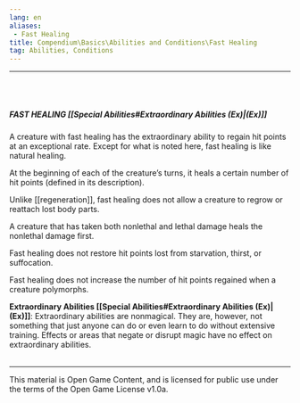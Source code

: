 ```yaml
---
lang: en
aliases:
 - Fast Healing
title: Compendium\Basics\Abilities and Conditions\Fast Healing
tag: Abilities, Conditions
---
```


---
<br><br>

##### FAST HEALING [[Special Abilities#Extraordinary Abilities (Ex)|(Ex)]]

A creature with fast healing has the extraordinary ability to regain hit points at an exceptional rate. Except for what is noted here, fast healing is like natural healing.

At the beginning of each of the creature’s turns, it heals a certain number of hit points (defined in its description).

Unlike [[regeneration]], fast healing does not allow a creature to regrow or reattach lost body parts.

A creature that has taken both nonlethal and lethal damage heals the nonlethal damage first.

Fast healing does not restore hit points lost from starvation, thirst, or suffocation.

Fast healing does not increase the number of hit points regained when a creature polymorphs.


**Extraordinary Abilities [[Special Abilities#Extraordinary Abilities (Ex)|(Ex)]]**: Extraordinary abilities are nonmagical. They are, however, not something that just anyone can do or even learn to do without extensive training. Effects or areas that negate or disrupt magic have no effect on extraordinary abilities.
<br><br>

---

This material is Open Game Content, and is licensed for public use under the terms of the Open Game License v1.0a.
